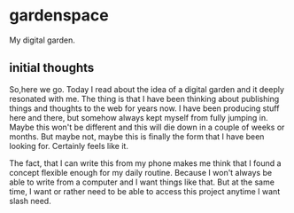# gardenspace
My digital garden. 

## initial thoughts
So,here we go. Today I read about the idea of a digital garden
and it deeply resonated with me. The thing is that I have been thinking
about publishing things and thoughts to the web for years now. I have
been producing stuff here and there, but somehow always kept myself from fully
jumping in. Maybe this won't be different and this will die down in a couple 
of weeks or months. But maybe not, maybe this is finally the form that I have 
been looking for. Certainly feels like it. 

The fact, that I can write this from my phone makes me think that I found a concept 
flexible enough for my daily routine. Because I won't always be able to write from a
computer and I want things like that. But at the same time, I want or rather need
to be able to access this project anytime I want slash need. 
